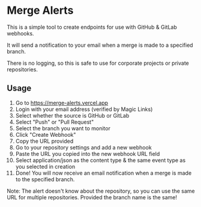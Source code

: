 # Merge Alerts

This is a simple tool to create endpoints for use with GitHub & GitLab webhooks.

It will send a notification to your email when a merge is made to a specified branch.

There is no logging, so this is safe to use for corporate projects or private repositories.

## Usage

1. Go to https://merge-alerts.vercel.app
2. Login with your email address (verified by Magic Links)
3. Select whether the source is GitHub or GitLab
4. Select "Push" or "Pull Request"
5. Select the branch you want to monitor
6. Click "Create Webhook"
7. Copy the URL provided
8. Go to your repository settings and add a new webhook
9. Paste the URL you copied into the new webhook URL field
10. Select application/json as the content type & the same event type as you selected in creation
11. Done! You will now receive an email notification when a merge is made to the specified branch.

Note: The alert doesn't know about the repository, so you can use the same URL for multiple repositories. Provided the branch name is the same!

